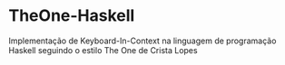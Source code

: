 # TheOne-Haskell
Implementação de Keyboard-In-Context na linguagem de programação Haskell seguindo o estilo The One de Crista Lopes
